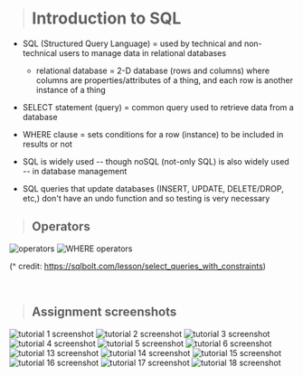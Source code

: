 > # Introduction to SQL

- SQL (Structured Query Language) = used by technical and non-technical users to manage data in relational databases
  - relational database = 2-D database (rows and columns) where columns are properties/attributes of a thing, and each row is another instance of a thing
- SELECT statement (query) = common query used to retrieve data from a database
- WHERE clause = sets conditions for a row (instance) to be included in results or not

- SQL is widely used -- though noSQL (not-only SQL) is also widely used -- in database management
- SQL queries that update databases (INSERT, UPDATE, DELETE/DROP, etc,) don't have an undo function and so testing is very necessary


> ## Operators

![operators](./operators.jpg)
![WHERE operators](./where-operators.jpg)

(^ credit: https://sqlbolt.com/lesson/select_queries_with_constraints)

&nbsp;

> ## Assignment screenshots

![tutorial 1 screenshot](./1.jpg)
![tutorial 2 screenshot](./2.jpg)
![tutorial 3 screenshot](./3.jpg)
![tutorial 4 screenshot](./4.jpg)
![tutorial 5 screenshot](./5.jpg)
![tutorial 6 screenshot](./6.jpg)
![tutorial 13 screenshot](./13.jpg)
![tutorial 14 screenshot](./14.jpg)
![tutorial 15 screenshot](./15.jpg)
![tutorial 16 screenshot](./16.jpg)
![tutorial 17 screenshot](./17.jpg)
![tutorial 18 screenshot](./18.jpg)